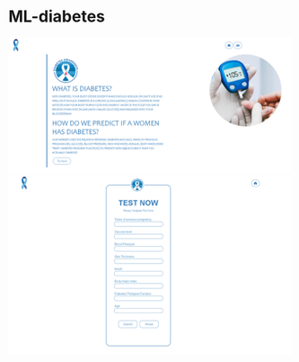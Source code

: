 # ML-diabetes
![alt text](https://github.com/Amrmohamed090/Diabetes-Detection-treeClassifier/blob/main/Untitled.png)
![alt text](https://github.com/Amrmohamed090/Diabetes-Detection-treeClassifier/blob/main/Untitled2.png)
